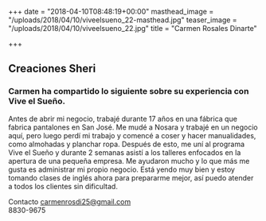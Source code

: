 +++
date = "2018-04-10T08:48:19+00:00"
masthead_image = "/uploads/2018/04/10/viveelsueno_22-masthead.jpg"
teaser_image = "/uploads/2018/04/10/viveelsueno_22.jpg"
title = "Carmen Rosales Dinarte"

+++
## Creaciones Sheri

### Carmen ha compartido lo siguiente sobre su experiencia con Vive el Sueño.
  
Antes de abrir mi negocio, trabajé durante 17 años en una fábrica que fabrica pantalones en San José. Me mudé a Nosara y trabajé en un negocio aquí, pero luego perdí mi trabajo y comencé a coser y hacer manualidades, como almohadas y planchar ropa. Después de esto, me uní al programa Vive el Sueño y durante 2 semanas asistí a los talleres enfocados en la apertura de una pequeña empresa. Me ayudaron mucho y lo que más me gusta es administrar mi propio negocio. Está yendo muy bien y estoy tomando clases de inglés ahora para prepararme mejor, así puedo atender a todos los clientes sin dificultad.

Contacto [carmenrosdi25@gmail.com](mailto:carmenrosdi25@gmail.com)  
8830-9675